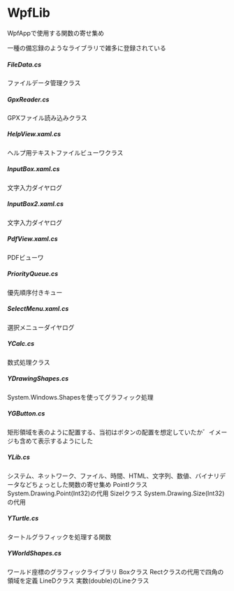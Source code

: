 # WpfLib
WpfAppで使用する関数の寄せ集め

一種の備忘録のようなライブラリで雑多に登録されている

##### FileData.cs
 ファイルデータ管理クラス
##### GpxReader.cs
GPXファイル読み込みクラス
##### HelpView.xaml.cs
ヘルプ用テキストファイルビューワクラス
##### InputBox.xaml.cs
文字入力ダイヤログ
##### InputBox2.xaml.cs
文字入力ダイヤログ
##### PdfView.xaml.cs
PDFビューワ
##### PriorityQueue.cs
優先順序付きキュー
##### SelectMenu.xaml.cs
選択メニューダイヤログ
##### YCalc.cs
数式処理クラス
##### YDrawingShapes.cs
System.Windows.Shapesを使ってグラフィック処理
##### YGButton.cs
矩形領域を表のように配置する、当初はボタンの配置を想定していたか゛イメージも含めて表示するようにした
##### YLib.cs
システム、ネットワーク、ファイル、時間、HTML、文字列、数値、バイナリデータなどちょっとした関数の寄せ集め
PointIクラス  System.Drawing.Point(Int32)の代用
SizeIクラス   System.Drawing.Size(Int32)の代用
##### YTurtle.cs
タートルグラフィックを処理する関数
##### YWorldShapes.cs
ワールド座標のグラフィックライブラリ
Boxクラス    Rectクラスの代用で四角の領域を定義
LineDクラス  実数(double)のLineクラス

